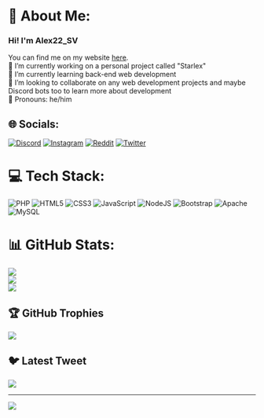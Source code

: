 # 💫 About Me:
### Hi! I'm Alex22_SV
You can find me on my website [here](https://alex22sv.me).<br>🔭 I’m currently working on a personal project called "Starlex"<br>🌱 I’m currently learning back-end web development<br>👯 I’m looking to collaborate on any web development projects and maybe Discord bots too to learn more about development<br>👨 Pronouns: he/him


## 🌐 Socials:
[![Discord](https://img.shields.io/badge/Discord-%237289DA.svg?logo=discord&logoColor=white)](https://discord.gg/7VPhYTVh55) [![Instagram](https://img.shields.io/badge/Instagram-%23E4405F.svg?logo=Instagram&logoColor=white)](https://instagram.com/alex.sv22) [![Reddit](https://img.shields.io/badge/Reddit-%23FF4500.svg?logo=Reddit&logoColor=white)](https://reddit.com/user/Alex22_SV) [![Twitter](https://img.shields.io/badge/Twitter-%231DA1F2.svg?logo=Twitter&logoColor=white)](https://twitter.com/Alex22_SV) 

# 💻 Tech Stack:
![PHP](https://img.shields.io/badge/php-%23777BB4.svg?style=for-the-badge&logo=php&logoColor=white) ![HTML5](https://img.shields.io/badge/html5-%23E34F26.svg?style=for-the-badge&logo=html5&logoColor=white) ![CSS3](https://img.shields.io/badge/css3-%231572B6.svg?style=for-the-badge&logo=css3&logoColor=white) ![JavaScript](https://img.shields.io/badge/javascript-%23323330.svg?style=for-the-badge&logo=javascript&logoColor=%23F7DF1E) ![NodeJS](https://img.shields.io/badge/node.js-6DA55F?style=for-the-badge&logo=node.js&logoColor=white) ![Bootstrap](https://img.shields.io/badge/bootstrap-%23563D7C.svg?style=for-the-badge&logo=bootstrap&logoColor=white) ![Apache](https://img.shields.io/badge/apache-%23D42029.svg?style=for-the-badge&logo=apache&logoColor=white) ![MySQL](https://img.shields.io/badge/mysql-%2300f.svg?style=for-the-badge&logo=mysql&logoColor=white)
# 📊 GitHub Stats:
![](https://github-readme-stats.vercel.app/api?username=Alex22sv&theme=nightowl&hide_border=false&include_all_commits=true&count_private=true)<br/>
![](https://github-readme-streak-stats.herokuapp.com/?user=Alex22sv&theme=nightowl&hide_border=false)<br/>
![](https://github-readme-stats.vercel.app/api/top-langs/?username=Alex22sv&theme=nightowl&hide_border=false&include_all_commits=true&count_private=true&layout=compact)

## 🏆 GitHub Trophies
![](https://github-profile-trophy.vercel.app/?username=Alex22sv&theme=radical&no-frame=false&no-bg=true&margin-w=4)

## 🐦 Latest Tweet
[![](https://gtce.itsvg.in/api?username=Alex22_SV)](https://github.com/VishwaGauravIn/github-twitter-card-embed)

---
[![](https://visitcount.itsvg.in/api?id=Alex22sv&icon=0&color=0)](https://visitcount.itsvg.in)

<!-- Proudly created with GPRM ( https://gprm.itsvg.in ) -->
